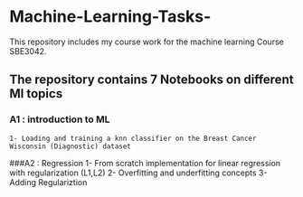 # Machine-Learning-Tasks-
This repository includes my course work for the machine learning Course SBE3042. 

## The repository contains 7 Notebooks on different Ml topics

### A1 : introduction to ML
    1- Loading and training a knn classifier on the Breast Cancer Wisconsin (Diagnostic) dataset
###A2 :  Regression
    1- From scratch implementation for linear regression with regularization (L1,L2) 
    2- Overfitting and underfitting concepts
    3- Adding Regulariztion 
    
    
